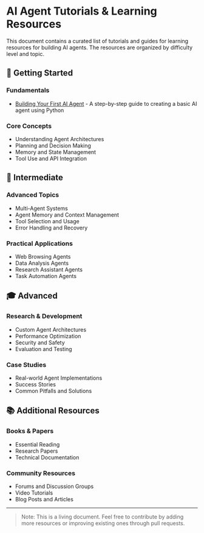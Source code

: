 # AI Agent Tutorials & Learning Resources

This document contains a curated list of tutorials and guides for learning resources for building AI agents. The resources are organized by difficulty level and topic.

## 🎯 Getting Started

### Fundamentals
- [Building Your First AI Agent](https://github.com/mojalil/agentschool/tree/main/examples) - A step-by-step guide to creating a basic AI agent using Python

### Core Concepts
- Understanding Agent Architectures
- Planning and Decision Making
- Memory and State Management
- Tool Use and API Integration

## 🚀 Intermediate

### Advanced Topics
- Multi-Agent Systems
- Agent Memory and Context Management
- Tool Selection and Usage
- Error Handling and Recovery

### Practical Applications
- Web Browsing Agents
- Data Analysis Agents
- Research Assistant Agents
- Task Automation Agents

## 🎓 Advanced

### Research & Development
- Custom Agent Architectures
- Performance Optimization
- Security and Safety
- Evaluation and Testing

### Case Studies
- Real-world Agent Implementations
- Success Stories
- Common Pitfalls and Solutions

## 📚 Additional Resources

### Books & Papers
- Essential Reading
- Research Papers
- Technical Documentation

### Community Resources
- Forums and Discussion Groups
- Video Tutorials
- Blog Posts and Articles

---

> Note: This is a living document. Feel free to contribute by adding more resources or improving existing ones through pull requests.
